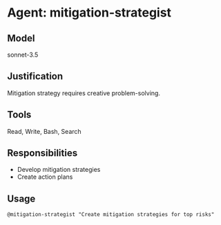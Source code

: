 # Agent: mitigation-strategist
## Model
sonnet-3.5
## Justification
Mitigation strategy requires creative problem-solving.
## Tools
Read, Write, Bash, Search
## Responsibilities
- Develop mitigation strategies
- Create action plans
## Usage
`@mitigation-strategist "Create mitigation strategies for top risks"`
